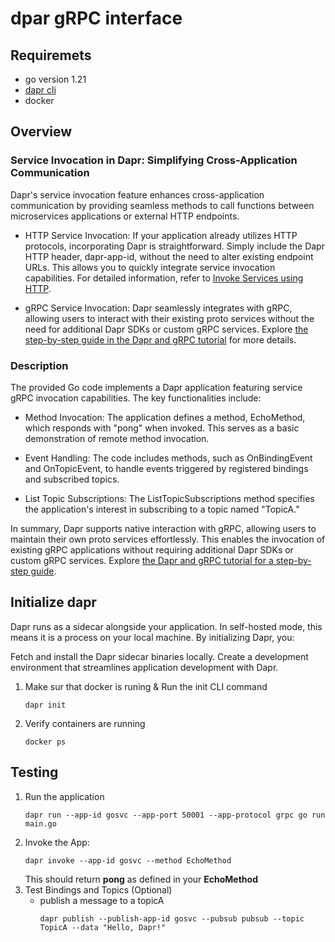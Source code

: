 # dpar gRPC interface 

## Requiremets
- go version 1.21
- [dapr cli](https://docs.dapr.io/getting-started/install-dapr-cli/)
- docker
## Overview
### Service Invocation in Dapr: Simplifying Cross-Application Communication
Dapr's service invocation feature enhances cross-application communication by providing seamless methods to call functions between microservices applications or external HTTP endpoints.
* HTTP Service Invocation:
  If your application already utilizes HTTP protocols, incorporating Dapr is straightforward. Simply include the Dapr HTTP header, dapr-app-id, without the need to alter existing endpoint URLs. This allows you to quickly integrate service invocation capabilities. For detailed information, refer to [Invoke Services using HTTP](https://docs.dapr.io/developing-applications/building-blocks/service-invocation/howto-invoke-discover-services/).


* gRPC Service Invocation:
  Dapr seamlessly integrates with gRPC, allowing users to interact with their existing proto services without the need for additional Dapr SDKs or custom gRPC services. Explore [the step-by-step guide in the Dapr and gRPC tutorial](https://chat.openai.com/c/051f06f4-a4a9-47ba-a58a-8070a609f5eb#link-to-grpc-docs) for more details.
### Description
The provided Go code implements a Dapr application featuring service gRPC invocation capabilities. The key functionalities include:

* Method Invocation: The application defines a method, EchoMethod, which responds with "pong" when invoked. This serves as a basic demonstration of remote method invocation.

* Event Handling: The code includes methods, such as OnBindingEvent and OnTopicEvent, to handle events triggered by registered bindings and subscribed topics.

* List Topic Subscriptions: The ListTopicSubscriptions method specifies the application's interest in subscribing to a topic named "TopicA."

In summary, Dapr supports native interaction with gRPC, allowing users to maintain their own proto services effortlessly. This enables the invocation of existing gRPC applications without requiring additional Dapr SDKs or custom gRPC services. Explore [the Dapr and gRPC tutorial for a step-by-step guide](https://docs.dapr.io/developing-applications/building-blocks/service-invocation/howto-invoke-services-grpc/).

## Initialize  dapr
Dapr runs as a sidecar alongside your application. In self-hosted mode, this means it is a process on your local machine. By initializing Dapr, you:

Fetch and install the Dapr sidecar binaries locally.
Create a development environment that streamlines application development with Dapr.

1) Make sur that docker is runing & Run the init CLI command
    ````azure
    dapr init
    ````
2) Verify containers are running
    ````azure
    docker ps
    ````
## Testing
1) Run the application 
   ````azure
   dapr run --app-id gosvc --app-port 50001 --app-protocol grpc go run main.go
   ````
2) Invoke the App:
   ````azure
   dapr invoke --app-id gosvc --method EchoMethod
   ````
   This should return **pong** as defined in your **EchoMethod**
3) Test Bindings and Topics (Optional)
   * publish a message to a topicA
     ````azure
     dapr publish --publish-app-id gosvc --pubsub pubsub --topic TopicA --data "Hello, Dapr!"
     ````
